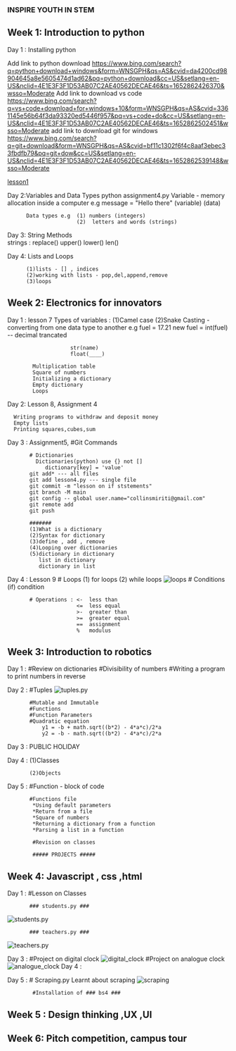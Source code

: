 ### INSPIRE YOUTH IN STEM

## Week 1: Introduction to python
   Day 1 : Installing python
   
   Add link to python download
https://www.bing.com/search?q=python+download+windows&form=WNSGPH&qs=AS&cvid=da4200cd98904645a8e5605474d1ad62&pq=python+download&cc=US&setlang=en-US&nclid=4E1E3F3F1D53AB07C2AE40562DECAE46&ts=1652862426370&wsso=Moderate
   Add link to download vs code
https://www.bing.com/search?q=vs+code+download+for+windows+10&form=WNSGPH&qs=AS&cvid=3361145e56b64f3da93320ed5446f957&pq=vs+code+do&cc=US&setlang=en-US&nclid=4E1E3F3F1D53AB07C2AE40562DECAE46&ts=1652862502451&wsso=Moderate
   add link to download git for windows
https://www.bing.com/search?q=git+download&form=WNSGPH&qs=AS&cvid=bf11c1302f6f4c8aaf3ebec33fbdfb79&pq=git+dow&cc=US&setlang=en-US&nclid=4E1E3F3F1D53AB07C2AE40562DECAE46&ts=1652862539148&wsso=Moderate
 
[lesson1](./Images/Lesson1.png)

   Day 2:Variables and Data Types
         python assignment4.py
         Variable - memory allocation inside a computer
                    e.g message = "Hello there"
                        (variable)    (data)

          Data types e.g  (1) numbers (integers)
                          (2)  letters and words (strings) 

   Day 3: String Methods                                  
         strings :
                  replace()
                  upper()
                  lower()
                  len()

   Day 4: Lists and Loops

          (1)lists - [] , indices 
          (2)working with lists - pop,del,append,remove
          (3)loops
## Week 2: Electronics for innovators
   Day 1 : lesson 7
           Types of variables : (1)Camel case
                                (2)Snake
           Casting - converting from one data type to another
                 e.g fuel = 17.21
                     new fuel = int(fuel) -- decimal trancated

                        str(name)
                        float(____)

            Multiplication table
            Square of numbers
            Initializing a dictionary
            Empty dictionary
            Loops
            
   Day 2: Lesson 8, Assignment 4

      Writing programs to withdraw and deposit money
      Empty lists
      Printing squares,cubes,sum

   Day 3 : Assignment5, #Git Commands
         
           # Dictionaries
             Dictionaries(python) use {} not []
                dictionary[key] = 'value'
           git add* --- all files
           git add lesson4.py --- single file
           git commit -m "lesson on if ststements"
           git branch -M main
           git config -- global user.name="collinsmiriti@gmail.com"
           git remote add
           git push

           #######
           (1)What is a dictionary
           (2)Syntax for dictionary
           (3)define , add , remove
           (4)Looping over dictionaries
           (5)dictionary in dictionary
              list in dictionary
              dictionary in list

   Day 4 : Lesson 9
           # Loops (1) for loops
                   (2) while loops
![loops](./image/loops.png)
           # Conditions 
             (if) condition

           # Operations : <-  less than
                          <=  less equal
                          >-  greater than
                          >=  greater equal
                          ==  assignment
                          %   modulus

## Week 3: Introduction to robotics
 
   Day 1 : #Review on dictionaries 
           #Divisibility of numbers 
           #Writing a program to print numbers in reverse
           

   Day 2 : #Tuples 
![tuples.py](./image/tuples.py.png)

           #Mutable and Immutable 
           #Functions
           #Function Parameters
           #Quadratic equation
               y1 = -b + math.sqrt((b*2) - 4*a*c)/2*a
               y2 = -b - math.sqrt((b*2) - 4*a*c)/2*a

   Day 3 : PUBLIC HOLIDAY

   Day 4 : (1)Classes
           
           (2)Objects

   Day 5 : #Function - block of code 
           
           #Functions file
            *Using default parameters
            *Return from a file
            *Square of numbers
            *Returning a dictionary from a function
            *Parsing a list in a function

            #Revision on classes 
            
            ##### PROJECTS #####

## Week 4: Javascript , css ,html
   
   Day 1 : #Lesson on Classes
           
           ### students.py ###
![students.py](./image/students.py.png)

           ### teachers.py ###
![teachers.py](./image/teachers.py.png)
     


   Day 3 : #Project on digital clock
![digital_clock](./image/digital_clock.png)
           #Project on analogue clock
![analogue_clock](./image/analogue_clock.png)
   Day 4 : 



   Day 5 : # Scraping.py
             Learnt about scraping
![scraping](./image/scraping.png)

            #Installation of ### bs4 ###

             
## Week 5 : Design thinking ,UX ,UI

## Week 6: Pitch competition, campus tour
